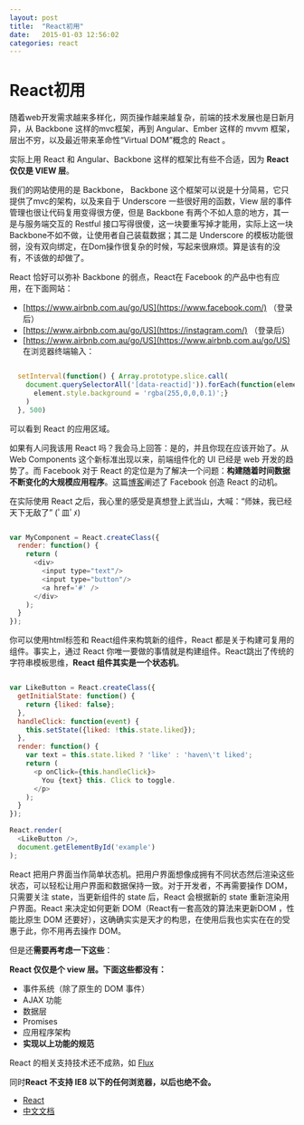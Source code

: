 ```yaml
---
layout: post
title:  "React初用"
date:   2015-01-03 12:56:02
categories: react
---
```

React初用
========

随着web开发需求越来多样化，网页操作越来越复杂，前端的技术发展也是日新月异，从 Backbone 这样的mvc框架，再到 Angular、Ember 这样的 mvvm 框架，层出不穷，以及最近带来革命性“Virtual DOM”概念的 React 。

实际上用 React 和 Angular、Backbone 这样的框架比有些不合适，因为 **React 仅仅是 VIEW 层**。

我们的网站使用的是 Backbone， Backbone 这个框架可以说是十分简易，它只提供了mvc的架构，以及来自于 Underscore 一些很好用的函数，View 层的事件管理也很让代码复用变得很方便，但是 Backbone 有两个不如人意的地方，其一是与服务端交互的 Restful 接口写得很傻，这一块要重写掉才能用，实际上这一块 Backbone不如不做，让使用者自己装载数据；其二是 Underscore 的模板功能很弱，没有双向绑定，在Dom操作很复杂的时候，写起来很麻烦。算是该有的没有，不该做的却做了。

React 恰好可以弥补 Backbone 的弱点，React在 Facebook 的产品中也有应用，在下面网站：

* [https://www.airbnb.com.au/go/US](https://www.facebook.com/) （登录后）
* [https://www.airbnb.com.au/go/US](https://instagram.com/) （登录后）
* [https://www.airbnb.com.au/go/US](https://www.airbnb.com.au/go/US)
在浏览器终端输入：

```javascript

  setInterval(function() { Array.prototype.slice.call(
    document.querySelectorAll('[data-reactid]')).forEach(function(element) {
      element.style.background = 'rgba(255,0,0,0.1)';}
    )
  }, 500)
```

可以看到 React 的应用区域。

如果有人问我该用 React 吗？我会马上回答：是的，并且你现在应该开始了。从 Web Components 这个新标准出现以来，前端组件化的 UI 已经是 web 开发的趋势了。而 Facebook 对于 React 的定位是为了解决一个问题：**构建随着时间数据不断变化的大规模应用程序**。这篇[博客](http://facebook.github.io/react/blog/2013/06/05/why-react.html)阐述了 Facebook 创造 React 的动机。

在实际使用 React 之后，我心里的感受是真想登上武当山，大喊：“师妹，我已经天下无敌了”  (ﾟ皿ﾟﾒ)

```javascript

var MyComponent = React.createClass({
  render: function() {
    return (
      <div>
        <input type="text"/>
        <input type="button"/>
        <a href='#' />
      </div>
    );
  }
});
```
你可以使用html标签和 React组件来构筑新的组件，React 都是关于构建可复用的组件。事实上，通过 React 你唯一要做的事情就是构建组件。React跳出了传统的字符串模板思维，**React 组件其实是一个状态机**。

```javascript

var LikeButton = React.createClass({
  getInitialState: function() {
    return {liked: false};
  },
  handleClick: function(event) {
    this.setState({liked: !this.state.liked});
  },
  render: function() {
    var text = this.state.liked ? 'like' : 'haven\'t liked';
    return (
      <p onClick={this.handleClick}>
        You {text} this. Click to toggle.
      </p>
    );
  }
});

React.render(
  <LikeButton />,
  document.getElementById('example')
);
```

React 把用户界面当作简单状态机。把用户界面想像成拥有不同状态然后渲染这些状态，可以轻松让用户界面和数据保持一致。对于开发者，不再需要操作 DOM，只需要关注 state，当更新组件的 state 后，React 会根据新的 state 重新渲染用户界面。React 来决定如何更新 DOM（React有一套高效的算法来更新DOM ，性能比原生 DOM 还要好），这确确实实是天才的构思，在使用后我也实实在在的受惠于此，你不用再去操作 DOM。

但是还**需要再考虑一下这些**：

**React 仅仅是个 view 层。下面这些都没有：**

* 事件系统（除了原生的 DOM 事件）
* AJAX 功能
* 数据层
* Promises
* 应用程序架构
* **实现以上功能的规范**

React 的相关支持技术还不成熟，如 [Flux](https://github.com/facebook/flux)

同时**React 不支持 IE8 以下的任何浏览器，以后也绝不会。**

* [React](http://facebook.github.io/react/)
* [中文文档](https://github.com/facebook/react/tree/master/docs/docs)
